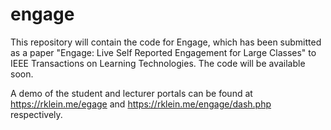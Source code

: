 # engage

This repository will contain the code for Engage, which has been submitted as a paper "Engage: Live Self Reported Engagement for Large Classes" to IEEE Transactions on Learning Technologies. The code will be available soon.

A demo of the student and lecturer portals can be found at https://rklein.me/egage and https://rklein.me/engage/dash.php respectively.
